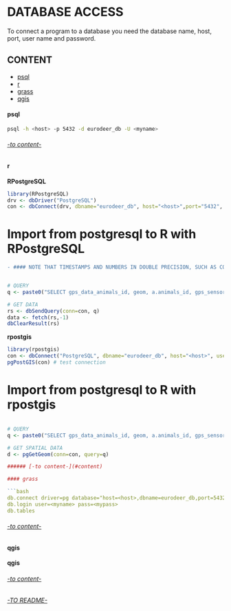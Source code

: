 # DATABASE ACCESS

To connect a program to a database you need the database name, host, port, user name and password.

## CONTENT 

* [psql](#psql)
* [r](#r)
* [grass](#grass)
* [qgis](#qgis)


#### psql

```bash
psql -h <host> -p 5432 -d eurodeer_db -U <myname>  
```

###### [-to content-](#content)

#### r

**RPostgreSQL**  
```R
library(RPostgreSQL)
drv <- dbDriver("PostgreSQL")
con <- dbConnect(drv, dbname="eurodeer_db", host="<host>",port="5432", user="<myname>", password="<mypass>")
```

# Import from postgresql to R with RPostgreSQL

```diff
- #### NOTE THAT TIMESTAMPS AND NUMBERS IN DOUBLE PRECISION, SUCH AS COORDINATES (Lon/Lat) NEED TO BE CONVERTED INTO CHARACTER STRINGS WITHIN THE QUERY. OTHERWISE TIMESTAMPS ARE SHIFTED AND COORDINATES ARE ROUNDED!!!!!!! 
```

```R

# QUERY
q <- paste0("SELECT gps_data_animals_id, geom, a.animals_id, gps_sensors_id, acquisition_time::character varying, longitude::character varying, latitude::character varying FROM main.gps_data_animals a WHERE animals_id = 1 AND gps_validity_code = 1 ORDER BY animals_id, gps_sensors_id, acquisition_time")

# GET DATA
rs <- dbSendQuery(conn=con, q)
data <- fetch(rs,-1)
dbClearResult(rs) 
```

**rpostgis**  
```R
library(rpostgis)
con <- dbConnect("PostgreSQL", dbname="eurodeer_db", host="<host>", user="<myname>", password="<mypass>") 
pgPostGIS(con) # test connection
```

# Import from postgresql to R with rpostgis
```R

# QUERY
q <- paste0("SELECT gps_data_animals_id, geom, a.animals_id, gps_sensors_id, acquisition_time::character varying, longitude::character varying, latitude::character varying FROM main.gps_data_animals a WHERE animals_id = 1 AND gps_validity_code = 1 ORDER BY animals_id, gps_sensors_id, acquisition_time")

# GET SPATIAL DATA 
d <- pgGetGeom(conn=con, query=q)

###### [-to content-](#content)

#### grass

```bash
db.connect driver=pg database="host=<host>,dbname=eurodeer_db,port=5432" 
db.login user=<myname> pass=<mypass>
db.tables
```
###### [-to content-](#content)

#### qgis

**qgis**  

###### [-to content-](#content)

###### [-TO README-](README.md)

